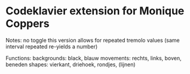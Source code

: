 # Codeklavier extension for Monique Coppers

Notes:
no toggle
this version allows for repeated tremolo values (same interval repeated re-yields a number)

Functions:
backgrounds: black, blauw
movements: rechts, links, boven, beneden
shapes: vierkant, driehoek, rondjes, (lijnen)

